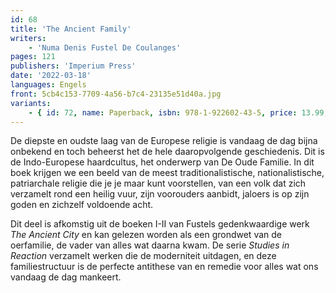 ```yaml
---
id: 68
title: 'The Ancient Family'
writers:
    - 'Numa Denis Fustel De Coulanges'
pages: 121
publishers: 'Imperium Press'
date: '2022-03-18'
languages: Engels
front: 5cb4c153-7709-4a56-b7c4-23135e51d40a.jpg
variants:
    - { id: 72, name: Paperback, isbn: 978-1-922602-43-5, price: 13.99, out_of_stock: 0 }
---
```


De diepste en oudste laag van de Europese religie is vandaag de dag bijna onbekend en toch beheerst het de hele daaropvolgende geschiedenis. Dit is de Indo-Europese haardcultus, het onderwerp van De Oude Familie. In dit boek krijgen we een beeld van de meest traditionalistische, nationalistische, patriarchale religie die je je maar kunt voorstellen, van een volk dat zich verzamelt rond een heilig vuur, zijn voorouders aanbidt, jaloers is op zijn goden en zichzelf voldoende acht.

Dit deel is afkomstig uit de boeken I-II van Fustels gedenkwaardige werk *The Ancient City* en kan gelezen worden als een grondwet van de oerfamilie, de vader van alles wat daarna kwam. De serie *Studies in Reaction* verzamelt werken die de moderniteit uitdagen, en deze familiestructuur is de perfecte antithese van en remedie voor alles wat ons vandaag de dag mankeert.
